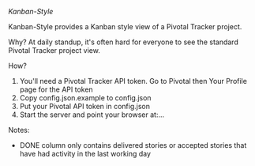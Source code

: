 *Kanban-Style*

Kanban-Style provides a Kanban style view of a Pivotal Tracker project.

Why? At daily standup, it's often hard for everyone to see the standard Pivotal Tracker project view.

How?
1. You'll need a Pivotal Tracker API token. Go to Pivotal then Your Profile page for the API token
2. Copy config.json.example to config.json
3. Put your Pivotal API token in config.json
4. Start the server and point your browser at:...


Notes:
* DONE column only contains delivered stories or accepted stories that have had activity in the last working day


